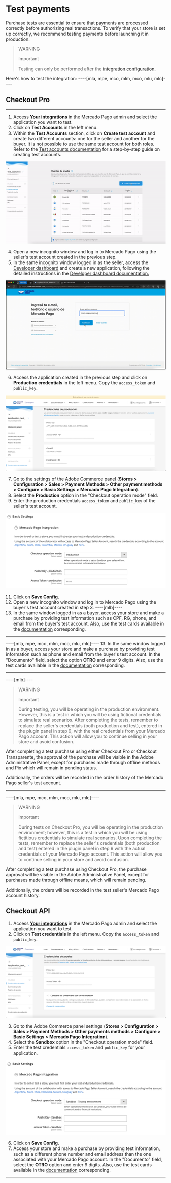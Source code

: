 # Test payments

Purchase tests are essential to ensure that payments are processed correctly before authorizing real transactions. To verify that your store is set up correctly, we recommend testing payments before launching it in production.

> WARNING
> 
> Important
>
> Testing can only be performed after the [integration configuration.](/developers/en/docs/adobe-commerce/integration-configuration)

Here's how to test the integration:
----[mla, mpe, mco, mlm, mco, mlu, mlc]----
## Checkout Pro

------------
1. Access **[Your integrations](https://www.mercadopago[FAKER][URL][DOMAIN]/developers/panel/app)** in the Mercado Pago admin and select the application you want to test.
2. Click on **Test Accounts** in the left menu.
3. Within the **Test Accounts** section, click on **Create test account** and create two different accounts: one for the seller and another for the buyer. It is not possible to use the same test account for both roles. Refer to the [Test accounts documentation](/developers/en/docs/adobe-commerce/additional-content/your-integrations/test/accounts) for a step-by-step guide on creating test accounts.

<center>

![Create Account](/images/adobe-commerce/test-create-account-es.gif)

</center>

4. Open a new incognito window and log in to Mercado Pago using the seller's test account created in the previous step.
5. In the same incognito window logged in as the seller, access the [Developer dashboard](https://www.mercadopago[FAKER][URL][DOMAIN]/developers/panel/app) and create a new application, following the detailed instructions in the [Developer dashboard documentation.](/developers/en/docs/adobe-commerce/additional-content/your-integrations/dashboard)

<center>

![Login](/images/adobe-commerce/test-login-esp.gif)

</center>

6. Access the application created in the previous step and click on **Production credentials** in the left menu. Copy the `access_token` and `public_key`.

![Production credentials](/images/adobe-commerce/test-prod-credentials-es.png)

7. Go to the settings of the Adobe Commerce panel (**Stores > Configuration > Sales > Payment Methods > Other payment methods > Configure > Basic Settings > Mercado Pago Integration**).
8. Select the **Production** option in the "Checkout operation mode" field.
9. Enter the production credentials `access_token` and `public_key` of the seller's test account.

![Panel](/images/adobe-commerce/test-adobe-commerce.png)

11. Click on **Save Config**.
12. Open a new incognito window and log in to Mercado Pago using the buyer's test account created in step 3.
----[mlb]----
13. In the same window logged in as a buyer, access your store and make a purchase by providing test information such as CPF, RG, phone, and email from the buyer's test account. Also, use the test cards available in the [documentation](/developers/en/docs/adobe-commerce/additional-content/your-integrations/test/cards) corresponding.

------------
----[mla, mpe, mco, mlm, mco, mlu, mlc]----
13. In the same window logged in as a buyer, access your store and make a purchase by providing test information such as phone and email from the buyer's test account. In the "Documento" field, select the option **OTRO** and enter 9 digits. Also, use the test cards available in the [documentation](/developers/en/docs/adobe-commerce/additional-content/your-integrations/test/cards) corresponding.

------------
----[mlb]----
> WARNING
> 
> Important
>
> During testing, you will be operating in the production environment. However, this is a test in which you will be using fictional credentials to simulate real scenarios. After completing the tests, remember to replace the seller's credentials (both production and test), entered in the plugin panel in step 9, with the real credentials from your Mercado Pago account. This action will allow you to continue selling in your store and avoid confusion.

After completing a test purchase using either Checkout Pro or Checkout Transparente, the approval of the purchase will be visible in the Adobe Administrative Panel, except for purchases made through offline methods and Pix which will remain in pending status.

Additionally, the orders will be recorded in the order history of the Mercado Pago seller's test account.

------------
----[mla, mpe, mco, mlm, mco, mlu, mlc]----
> WARNING
> 
> Important
>
> During tests on Checkout Pro, you will be operating in the production environment; however, this is a test in which you will be using fictitious credentials to simulate real scenarios. Upon completing the tests, remember to replace the seller's credentials (both production and test) entered in the plugin panel in step 9 with the actual credentials of your Mercado Pago account. This action will allow you to continue selling in your store and avoid confusion.

After completing a test purchase using Checkout Pro, the purchase approval will be visible in the Adobe Administrative Panel, except for purchases made through offline means, which will remain pending.

Additionally, the orders will be recorded in the test seller's Mercado Pago account history.

## Checkout API

1. Access **[Your integrations](https://www.mercadopago[FAKER][URL][DOMAIN]/developers/panel/app)** in the Mercado Pago admin and select the application you want to test.
2. Click on **Test credentials** in the left menu. Copy the `access_token` and `public_key`.

![Test credentials](/images/adobe-commerce/test-test-credentials-api-es.png)

3. Go to the Adobe Commerce panel settings (**Stores > Configuration > Sales > Payment Methods > Other payments methods > Configure > Basic Settings > Mercado Pago Integration**).
4. Select the **Sandbox** option in the "Checkout operation mode" field.
5. Enter the test credentials `access_token` and `public_key` for your application.

![Panel](/images/adobe-commerce/test-adobe-commerce-all.png)

6. Click on **Save Config**.
7. Access your store and make a purchase by providing test information, such as a different phone number and email address than the one associated with your Mercado Pago account. In the "Documento" field, select the **OTRO** option and enter 9 digits. Also, use the test cards available in the [documentation](/developers/en/docs/adobe-commerce/additional-content/your-integrations/test/cards) corresponding.

------------